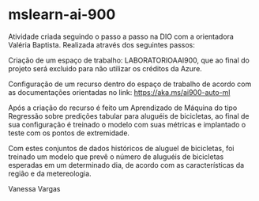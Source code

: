 # mslearn-ai-900
Atividade criada seguindo o passo a passo na DIO com a orientadora Valéria Baptista.
Realizada através dos seguintes passos:

Criação de um espaço de trabalho: LABORATORIOAAI900, que ao final do projeto será excluido para não utilizar os créditos da Azure.

Configuração de um recurso dentro do espaço de trabalho de acordo com as documentações orientadas no link: https://aka.ms/ai900-auto-ml

Após a criação do recurso é feito um Aprendizado de Máquina do tipo Regressão sobre predições tabular para aluguéis de bicicletas, ao final de sua configuração é treinado o modelo com suas métricas e implantado o teste com os pontos de extremidade.

Com estes conjuntos de dados históricos de aluguel de bicicletas, foi treinado um modelo que prevê o número de aluguéis de bicicletas esperadas em um determinado dia, de acordo com as características da região e da metereologia.

Vanessa Vargas
